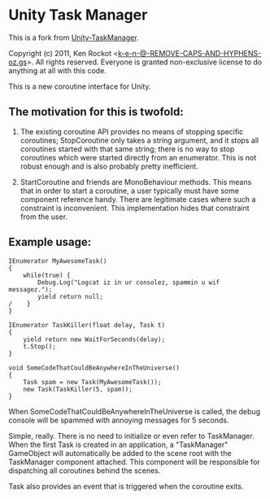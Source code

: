 # Unity Task Manager
This is a fork from <a href="https://github.com/krockot/Unity-TaskManager">Unity-TaskManager</a>.

Copyright (c) 2011, Ken Rockot  <k-e-n-@-REMOVE-CAPS-AND-HYPHENS-oz.gs>.  All rights reserved.
Everyone is granted non-exclusive license to do anything at all with this code.

This is a new coroutine interface for Unity.

## The motivation for this is twofold:

1. The existing coroutine API provides no means of stopping specific
coroutines; StopCoroutine only takes a string argument, and it stops
all coroutines started with that same string; there is no way to stop
coroutines which were started directly from an enumerator.  This is
not robust enough and is also probably pretty inefficient.

2. StartCoroutine and friends are MonoBehaviour methods.  This means
that in order to start a coroutine, a user typically must have some
component reference handy.  There are legitimate cases where such a
constraint is inconvenient.  This implementation hides that
constraint from the user.

## Example usage:

```
IEnumerator MyAwesomeTask()
{
    while(true) {
        Debug.Log("Logcat iz in ur consolez, spammin u wif messagez.");
        yield return null;
/    }
}

IEnumerator TaskKiller(float delay, Task t)
{
    yield return new WaitForSeconds(delay);
    t.Stop();
}

void SomeCodeThatCouldBeAnywhereInTheUniverse()
{
    Task spam = new Task(MyAwesomeTask());
    new Task(TaskKiller(5, spam));
}
```

When SomeCodeThatCouldBeAnywhereInTheUniverse is called, the debug console
will be spammed with annoying messages for 5 seconds.

Simple, really.  There is no need to initialize or even refer to TaskManager.
When the first Task is created in an application, a "TaskManager" GameObject
will automatically be added to the scene root with the TaskManager component
attached.  This component will be responsible for dispatching all coroutines
behind the scenes.

Task also provides an event that is triggered when the coroutine exits.